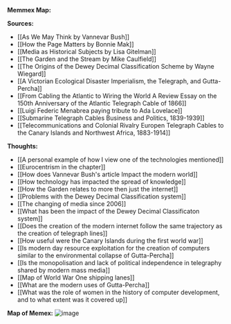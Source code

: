 **Memmex Map:**

**Sources:**
<br>
- [[As We May Think by Vannevar Bush]]
- [[How the Page Matters by Bonnie Mak]]
- [[Media as Historical Subjects by Lisa Gitelman]]
- [[The Garden and the Stream by Mike Caulfield]]
- [[The Origins of the Dewey Decimal Classification Scheme by Wayne Wiegard]]
- [[A Victorian Ecological Disaster Imperialism, the Telegraph, and Gutta-Percha]]
- [[From Cabling the Atlantic to Wiring the World A Review Essay on the 150th Anniversary of the Atlantic Telegraph Cable of 1866]]
- [[Luigi Federic Menabrea paying tribute to Ada Lovelace]]
- [[Submarine Telegraph Cables Business and Politics, 1839-1939]]
- [[Telecommunications and Colonial Rivalry Europen Telegraph Cables to the Canary Islands and Northwest Africa, 1883-1914]]

**Thoughts:**
<br>
- [[A personal example of how I view one of the technologies mentioned]]
- [[Eurocentrism in the chapter]]
- [[How does Vannevar Bush's article Impact the modern world]]
- [[How technology has impacted the spread of knowledge]]
- [[How the Garden relates to more then just the internet]]
- [[Problems with the Dewey Decimal Classification system]]
- [[The changing of media since 2006]]
- [[What has been the impact of the Dewey Decimal Classificaton system]]
- [[Does the creation of the modern internet follow the same trajectory as the creation of telegraph lines]]
- [[How useful were the Canary Islands during the first world war]]
- [[Is modern day resource exploitation for the creation of computers similar to the environmental collapse of Gutta-Percha]]
- [[Is the monopolisation and lack of political independence in telegraphy shared by modern mass media]]
- [[Map of World War One shipping lanes]]
- [[What are the modern uses of Gutta-Percha]]
- [[What was the role of women in the history of computer development, and to what extent was it covered up]]

**Map of Memex:**
![image](https://user-images.githubusercontent.com/122398922/224748706-13d12cd8-2a7e-4d30-b2ec-7e1f09ab9bc9.png)



